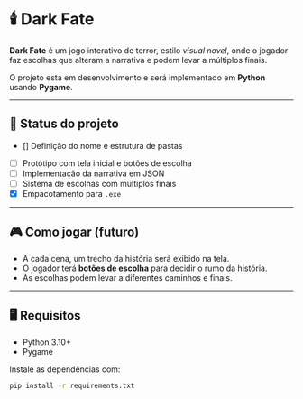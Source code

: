 # 🕯️ Dark Fate

**Dark Fate** é um jogo interativo de terror, estilo *visual novel*, onde o jogador faz escolhas que alteram a narrativa e podem levar a múltiplos finais.  

O projeto está em desenvolvimento e será implementado em **Python** usando **Pygame**.

---

## 🚧 Status do projeto
- [] Definição do nome e estrutura de pastas  
- [ ] Protótipo com tela inicial e botões de escolha  
- [ ] Implementação da narrativa em JSON  
- [ ] Sistema de escolhas com múltiplos finais  
- [x] Empacotamento para `.exe`  

---

## 🎮 Como jogar (futuro)
- A cada cena, um trecho da história será exibido na tela.  
- O jogador terá **botões de escolha** para decidir o rumo da história.  
- As escolhas podem levar a diferentes caminhos e finais.  

---

## 🖥️ Requisitos
- Python 3.10+  
- Pygame  

Instale as dependências com:  
```bash
pip install -r requirements.txt
